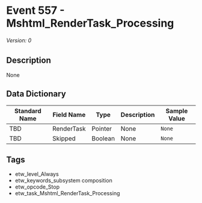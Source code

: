 # Event 557 - Mshtml_RenderTask_Processing
###### Version: 0

## Description
None

## Data Dictionary
|Standard Name|Field Name|Type|Description|Sample Value|
|---|---|---|---|---|
|TBD|RenderTask|Pointer|None|`None`|
|TBD|Skipped|Boolean|None|`None`|

## Tags
* etw_level_Always
* etw_keywords_subsystem composition
* etw_opcode_Stop
* etw_task_Mshtml_RenderTask_Processing
